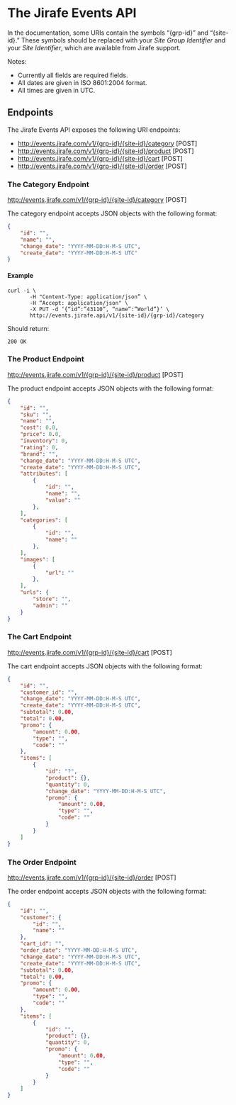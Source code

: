 # The Jirafe Events API

In the documentation, some URIs contain the symbols “{grp-id}” and “{site-id}.”
These symbols should be replaced with your *Site Group Identifier* and your *Site Identifier*, which are available from Jirafe support.

Notes:
* Currently all fields are required fields.
* All dates are given in ISO 8601:2004 format.
* All times are given in UTC.

## Endpoints
The Jirafe Events API exposes the following URI endpoints:
* http://events.jirafe.com/v1/{grp-id}/{site-id}/category [POST]
* http://events.jirafe.com/v1/{grp-id}/{site-id}/product [POST]
* http://events.jirafe.com/v1/{grp-id}/{site-id}/cart [POST]
* http://events.jirafe.com/v1/{grp-id}/{site-id}/order [POST]

### The Category Endpoint
http://events.jirafe.com/v1/{grp-id}/{site-id}/category [POST]

The category endpoint accepts JSON objects with the following format:
```json
{
    "id": "",
    "name": "",
    "change_date": "YYYY-MM-DD:H-M-S UTC",
    "create_date": "YYYY-MM-DD:H-M-S UTC"
}
```

#### Example
```
curl -i \
       -H "Content-Type: application/json” \
       -H “Accept: application/json" \
       -X PUT -d ‘{“id”:”43110”, “name”:”World”}’ \
       http://events.jirafe.api/v1/{site-id}/{grp-id}/category
```

Should return:
```
200 OK
```




### The Product Endpoint
http://events.jirafe.com/v1/{grp-id}/{site-id}/product [POST]

The product endpoint accepts JSON objects with the following format:
```json
{
    "id": "",
    "sku": "",
    "name": "",
    "cost": 0.0,
    "price": 0.0,
    "inventory": 0,
    "rating": 0,
    "brand": "",
    "change_date": "YYYY-MM-DD:H-M-S UTC",
    "create_date": "YYYY-MM-DD:H-M-S UTC",
    "attributes": [
        {
            "id": "",
            "name": "",
            "value": ""
        },
    ],
    "categories": [
        {
            "id": "",
            "name": ""
        },
    ],
    "images": [
        {
            "url": ""
        },
    ],
    "urls": {
        "store": "",
        "admin": ""
    }
}
```

### The Cart Endpoint
http://events.jirafe.com/v1/{grp-id}/{site-id}/cart [POST]

The cart endpoint accepts JSON objects with the following format:
```json
{
    "id": "",
    "customer_id": "",
    "change_date": "YYYY-MM-DD:H-M-S UTC",
    "create_date": "YYYY-MM-DD:H-M-S UTC",
    "subtotal": 0.00,
    "total": 0.00,
    "promo": {
        "amount": 0.00,
        "type": "",
        "code": ""
    },
    "items": [
        {
            "id": "?",
            "product": {},
            "quantity": 0,
            "change_date": "YYYY-MM-DD:H-M-S UTC",
            "promo": {
                "amount": 0.00,
                "type": "",
                "code": ""
            }
        }
    ]
}
```

### The Order Endpoint
http://events.jirafe.com/v1/{grp-id}/{site-id}/order [POST]

The order endpoint accepts JSON objects with the following format:
```json
{
    "id": "",
    "customer": {
        "id": "",
        "name": ""
    },
    "cart_id": "",
    "order_date": "YYYY-MM-DD:H-M-S UTC",
    "change_date": "YYYY-MM-DD:H-M-S UTC",
    "create_date": "YYYY-MM-DD:H-M-S UTC",
    "subtotal": 0.00,
    "total": 0.00,
    "promo": {
        "amount": 0.00,
        "type": "",
        "code": ""
    },
    "items": [
        {
            "id": "",
            "product": {},
            "quantity": 0,
            "promo": {
                "amount": 0.00,
                "type": "",
                "code": ""
            }
        }
    ]
}
```
